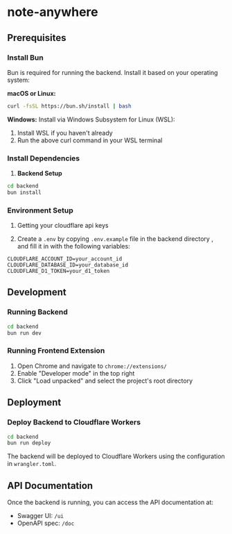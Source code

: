 # note-anywhere

## Prerequisites

### Install Bun
Bun is required for running the backend. Install it based on your operating system:

**macOS or Linux:**
```bash
curl -fsSL https://bun.sh/install | bash
```

**Windows:**
Install via Windows Subsystem for Linux (WSL):
1. Install WSL if you haven't already
2. Run the above curl command in your WSL terminal

### Install Dependencies

1. **Backend Setup**
```bash
cd backend
bun install
```


### Environment Setup
1. Getting your cloudflare api keys
   


2. Create a `.env` by copying `.env.example` file in the backend directory , and fill it in with the following variables:
```env
CLOUDFLARE_ACCOUNT_ID=your_account_id
CLOUDFLARE_DATABASE_ID=your_database_id
CLOUDFLARE_D1_TOKEN=your_d1_token
```

## Development

### Running Backend
```bash
cd backend
bun run dev
```

### Running Frontend Extension
1. Open Chrome and navigate to `chrome://extensions/`
2. Enable "Developer mode" in the top right
3. Click "Load unpacked" and select the project's root directory

## Deployment

### Deploy Backend to Cloudflare Workers
```bash
cd backend
bun run deploy
```

The backend will be deployed to Cloudflare Workers using the configuration in `wrangler.toml`.

## API Documentation
Once the backend is running, you can access the API documentation at:
- Swagger UI: `/ui`
- OpenAPI spec: `/doc`
